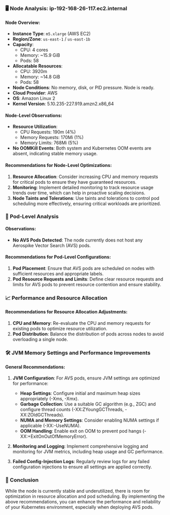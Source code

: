 ### 🖥️ Node Analysis: ip-192-168-26-117.ec2.internal

#### Node Overview:
- **Instance Type**: `m5.xlarge` (AWS EC2)
- **Region/Zone**: `us-east-1` / `us-east-1b`
- **Capacity**: 
  - CPU: 4 cores
  - Memory: ~15.9 GiB
  - Pods: 58
- **Allocatable Resources**: 
  - CPU: 3920m
  - Memory: ~14.8 GiB
  - Pods: 58
- **Node Conditions**: No memory, disk, or PID pressure. Node is ready.
- **Cloud Provider**: AWS
- **OS**: Amazon Linux 2
- **Kernel Version**: 5.10.235-227.919.amzn2.x86_64

#### Node-Level Observations:
- **Resource Utilization**:
  - CPU Requests: 190m (4%)
  - Memory Requests: 170Mi (1%)
  - Memory Limits: 768Mi (5%)
- **No OOMKill Events**: Both system and Kubernetes OOM events are absent, indicating stable memory usage.

#### Recommendations for Node-Level Optimizations:
1. **Resource Allocation**: Consider increasing CPU and memory requests for critical pods to ensure they have guaranteed resources.
2. **Monitoring**: Implement detailed monitoring to track resource usage trends over time, which can help in proactive scaling decisions.
3. **Node Taints and Tolerations**: Use taints and tolerations to control pod scheduling more effectively, ensuring critical workloads are prioritized.

### 🚀 Pod-Level Analysis

#### Observations:
- **No AVS Pods Detected**: The node currently does not host any Aerospike Vector Search (AVS) pods.

#### Recommendations for Pod-Level Configurations:
1. **Pod Placement**: Ensure that AVS pods are scheduled on nodes with sufficient resources and appropriate labels.
2. **Pod Resource Requests and Limits**: Define clear resource requests and limits for AVS pods to prevent resource contention and ensure stability.

### 📈 Performance and Resource Allocation

#### Recommendations for Resource Allocation Adjustments:
1. **CPU and Memory**: Re-evaluate the CPU and memory requests for existing pods to optimize resource utilization.
2. **Pod Distribution**: Balance the distribution of pods across nodes to avoid overloading a single node.

### 🛠️ JVM Memory Settings and Performance Improvements

#### General Recommendations:
1. **JVM Configuration**: For AVS pods, ensure JVM settings are optimized for performance:
   - **Heap Settings**: Configure initial and maximum heap sizes appropriately (-Xms, -Xmx).
   - **Garbage Collection**: Use a suitable GC algorithm (e.g., ZGC) and configure thread counts (-XX:ZYoungGCThreads, -XX:ZOldGCThreads).
   - **NUMA and Memory Settings**: Consider enabling NUMA settings if applicable (-XX:-UseNUMA).
   - **OOM Handling**: Enable exit on OOM to prevent pod hangs (-XX:+ExitOnOutOfMemoryError).

2. **Monitoring and Logging**: Implement comprehensive logging and monitoring for JVM metrics, including heap usage and GC performance.

3. **Failed Config-Injection Logs**: Regularly review logs for any failed configuration injections to ensure all settings are applied correctly.

### 🌟 Conclusion

While the node is currently stable and underutilized, there is room for optimization in resource allocation and pod scheduling. By implementing the above recommendations, you can enhance the performance and reliability of your Kubernetes environment, especially when deploying AVS pods.
